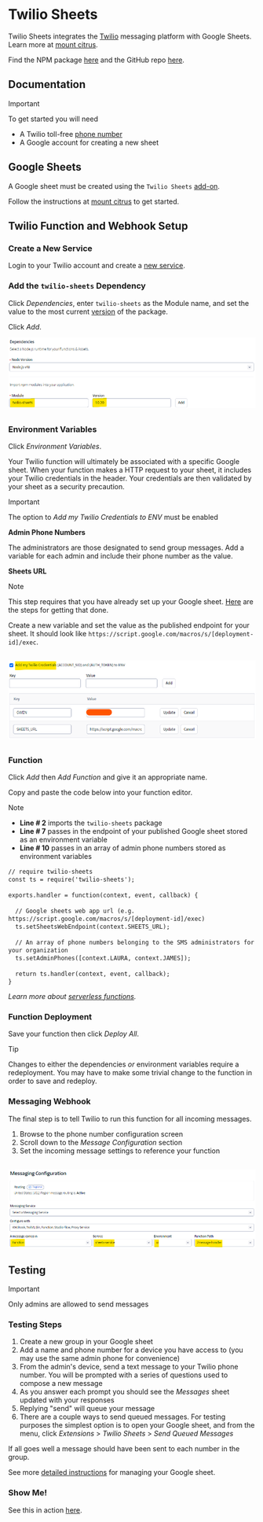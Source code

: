# Twilio Sheets

Twilio Sheets integrates the [Twilio](https://www.twilio.com/en-us/messaging/channels/sms) messaging platform with Google Sheets. Learn more at [mount citrus](https://mountcitrus.com).

Find the NPM package [here](https://www.npmjs.com/package/twilio-sheets) and the GitHub repo [here](https://github.com/mountcitrus/twilio-sheets).

## Documentation

> [!IMPORTANT]
> To get started you will need
> * A Twilio toll-free [phone number](https://www.twilio.com/en-us/phone-numbers/toll-free)
> * A Google account for creating a new sheet

## Google Sheets

A Google sheet must be created using the `Twilio Sheets` [add-on](https://mountcitrus.com/getting-started).

Follow the instructions at [mount citrus](https://mountcitrus.com/getting-started) to get started.

## Twilio Function and Webhook Setup

### Create a New Service

Login to your Twilio account and create a [new service](https://console.twilio.com/us1/develop/functions/services).

### Add the `twilio-sheets` Dependency

Click *Dependencies*, enter `twilio-sheets` as the Module name, and set the value to the most current [version](https://www.npmjs.com/package/twilio-sheets?activeTab=versions) of the package.

Click *Add*.

![Screenshot of Twilio service dependencies.](/assets/images/twilio_function_dependencies.png)

##

### Environment Variables

Click *Environment Variables*.

Your Twilio function will ultimately be associated with a specific Google sheet. When your function makes a HTTP request to your sheet, it includes your Twilio credentials in the header. Your credentials are then validated by your sheet as a security precaution.

> [!IMPORTANT]
> The option to *Add my Twilio Credentials to ENV* must be enabled

**Admin Phone Numbers**

The administrators are those designated to send group messages. Add a variable for each admin and include their phone number as the value.

**Sheets URL**

> [!NOTE]
> This step requires that you have already set up your Google sheet. [Here](https://mountcitrus.com/getting-started) are the steps for getting that done.

Create a new variable and set the value as the published endpoint for your sheet. It should look like `https://script.google.com/macros/s/[deployment-id]/exec`.

##

![Screenshot of Twilio environment variables.](/assets/images/twilio_function_variables.png)

##

### Function

Click *Add* then *Add Function* and give it an appropriate name.

Copy and paste the code below into your function editor.

> [!NOTE]
> * **Line # 2**  imports the `twilio-sheets` package
> * **Line # 7**  passes in the endpoint of your published Google sheet stored as an environment variable
> * **Line # 10** passes in an array of admin phone numbers stored as environment variables

```
// require twilio-sheets
const ts = require('twilio-sheets');

exports.handler = function(context, event, callback) {

  // Google sheets web app url (e.g. https://script.google.com/macros/s/[deployment-id]/exec)
  ts.setSheetsWebEndpoint(context.SHEETS_URL);

  // An array of phone numbers belonging to the SMS administrators for your organization
  ts.setAdminPhones([context.LAURA, context.JAMES]);

  return ts.handler(context, event, callback);
}
```

*Learn more about [serverless functions](https://www.twilio.com/docs/serverless/functions-assets/functions).*

### Function Deployment

Save your function then click *Deploy All*.

> [!TIP]
> Changes to either the dependencies *or* environment variables require a redeployment. You may have to make some trivial change to the function in order to save and redeploy.

### Messaging Webhook

The final step is to tell Twilio to run this function for all incoming messages.
 
  1. Browse to the phone number configuration screen
  2. Scroll down to the *Message Configuration* section
  3. Set the incoming message settings to reference your function

## 

![Screenshot of Twilio webhook setup.](/assets/images/twilio_webhook_config.png)

## Testing

> [!IMPORTANT]
> Only admins are allowed to send messages

### Testing Steps

  1. Create a new group in your Google sheet
  2. Add a name and phone number for a device you have access to (you may use the same admin phone for convenience)
  3. From the admin's device, send a text message to your Twilio phone number. You will be prompted with a series of questions used to compose a new message
  4. As you answer each prompt you should see the *Messages* sheet updated with your responses
  5. Replying "send" will queue your message
  6. There are a couple ways to send queued messages. For testing purposes the simplest option is to open your Google sheet, and from the menu, click *Extensions* > *Twilio Sheets* > *Send Queued Messages*

If all goes well a message should have been sent to each number in the group.

See more [detailed instructions](https://mountcitrus.com/getting-started) for managing your Google sheet.

### Show Me!

See this in action [here](https://www.youtube.com/watch?v=fshqsXeJh48).